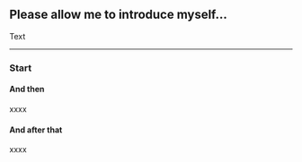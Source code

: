 ## Please allow me to introduce myself...

Text

---

### Start

#### And then

xxxx

#### And after that

xxxx

